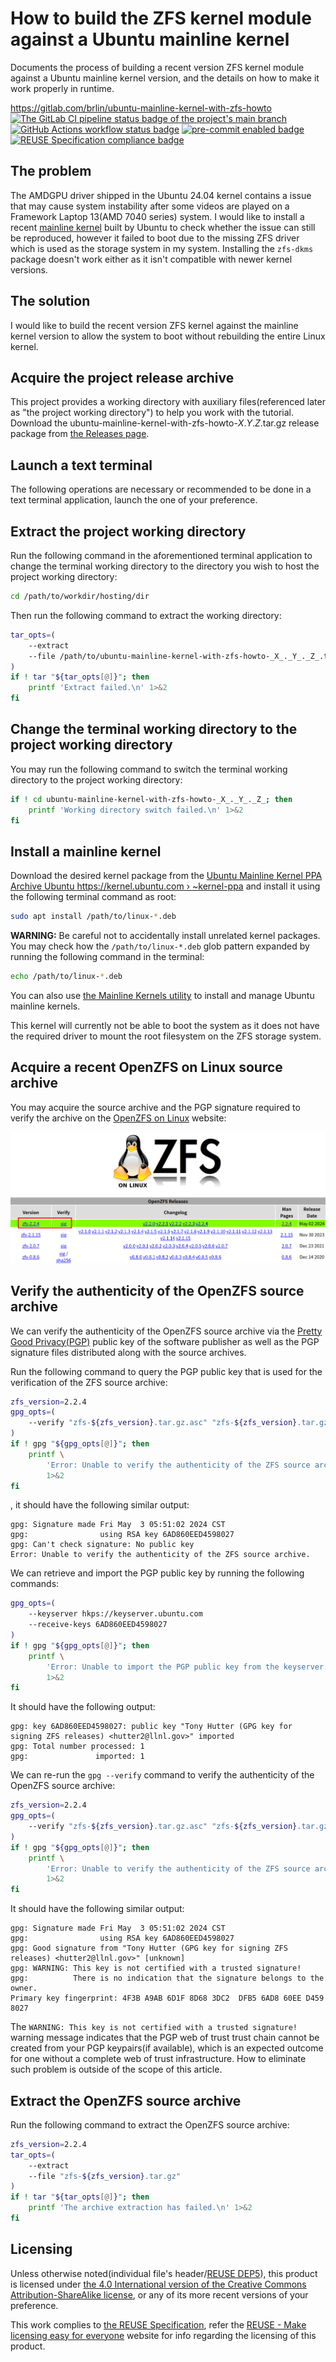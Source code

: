 # How to build the ZFS kernel module against a Ubuntu mainline kernel

Documents the process of building a recent version ZFS kernel module against a Ubuntu mainline kernel version, and the details on how to make it work properly in runtime.

<https://gitlab.com/brlin/ubuntu-mainline-kernel-with-zfs-howto>  
[![The GitLab CI pipeline status badge of the project's `main` branch](https://gitlab.com/brlin/ubuntu-mainline-kernel-with-zfs-howto/badges/main/pipeline.svg?ignore_skipped=true "Click here to check out the comprehensive status of the GitLab CI pipelines")](https://gitlab.com/brlin/ubuntu-mainline-kernel-with-zfs-howto/-/pipelines) [![GitHub Actions workflow status badge](https://github.com/brlin-tw/ubuntu-mainline-kernel-with-zfs-howto/actions/workflows/check-potential-problems.yml/badge.svg "GitHub Actions workflow status")](https://github.com/brlin-tw/ubuntu-mainline-kernel-with-zfs-howto/actions/workflows/check-potential-problems.yml) [![pre-commit enabled badge](https://img.shields.io/badge/pre--commit-enabled-brightgreen?logo=pre-commit&logoColor=white "This project uses pre-commit to check potential problems")](https://pre-commit.com/) [![REUSE Specification compliance badge](https://api.reuse.software/badge/gitlab.com/brlin/ubuntu-mainline-kernel-with-zfs-howto "This project complies to the REUSE specification to decrease software licensing costs")](https://api.reuse.software/info/gitlab.com/brlin/ubuntu-mainline-kernel-with-zfs-howto)

## The problem

The AMDGPU driver shipped in the Ubuntu 24.04 kernel contains a issue that may cause system instability after some videos are played on a Framework Laptop 13(AMD 7040 series) system.  I would like to install a recent [mainline kernel](https://kernel.ubuntu.com/mainline/) built by Ubuntu to check whether the issue can still be reproduced, however it failed to boot due to the missing ZFS driver which is used as the storage system in my system.  Installing the `zfs-dkms` package doesn't work either as it isn't compatible with newer kernel versions.

## The solution

I would like to build the recent version ZFS kernel against the mainline kernel version to allow the system to boot without rebuilding the entire Linux kernel.

## Acquire the project release archive

This project provides a working directory with auxiliary files(referenced later as "the project working directory") to help you work with the tutorial.  Download the ubuntu-mainline-kernel-with-zfs-howto-_X_._Y_._Z_.tar.gz release package from [the Releases page](https://gitlab.com/brlin/ubuntu-mainline-kernel-with-zfs-howto/-/releases).

## Launch a text terminal

The following operations are necessary or recommended to be done in a text terminal application, launch the one of your preference.

## Extract the project working directory

Run the following command in the aforementioned terminal application to change the terminal working directory to the directory you wish to host the project working directory:

```bash
cd /path/to/workdir/hosting/dir
```

Then run the following command to extract the working directory:

```bash
tar_opts=(
    --extract
    --file /path/to/ubuntu-mainline-kernel-with-zfs-howto-_X_._Y_._Z_.tar.gz
)
if ! tar "${tar_opts[@]}"; then
    printf 'Extract failed.\n' 1>&2
fi
```

## Change the terminal working directory to the project working directory

You may run the following command to switch the terminal working directory to the project working directory:

```bash
if ! cd ubuntu-mainline-kernel-with-zfs-howto-_X_._Y_._Z_; then
    printf 'Working directory switch failed.\n' 1>&2
fi
```

## Install a mainline kernel

Download the desired kernel package from the [Ubuntu Mainline Kernel PPA Archive Ubuntu https://kernel.ubuntu.com › ~kernel-ppa](https://kernel.ubuntu.com/~kernel-ppa/mainline/) and install it using the following terminal command as root:

```bash
sudo apt install /path/to/linux-*.deb
```

**WARNING:** Be careful not to accidentally install unrelated kernel packages.  You may check how the `/path/to/linux-*.deb` glob pattern expanded by running the following command in the terminal:

```bash
echo /path/to/linux-*.deb
```

You can also use [the Mainline Kernels utility](https://github.com/bkw777/mainline) to install and manage Ubuntu mainline kernels.

This kernel will currently not be able to boot the system as it does not have the required driver to mount the root filesystem on the ZFS storage system.

## Acquire a recent OpenZFS on Linux source archive

You may acquire the source archive and the PGP signature required to verify the archive on the [OpenZFS on Linux](https://zfsonlinux.org/) website:

![Screenshot of the OpenZFS Releases webpage, with the download link of the recent source archive and the PGP signature outlined by red](doc-assets/zfs-source-archive-download-page.png "Screenshot of the OpenZFS Releases webpage, with the download link of the recent source archive and the PGP signature outlined by red")

## Verify the authenticity of the OpenZFS source archive

We can verify the authenticity of the OpenZFS source archive via the [Pretty Good Privacy(PGP)](https://en.wikipedia.org/wiki/Pretty_Good_Privacy) public key of the software publisher as well as the PGP signature files distributed along with the source archives.

Run the following command to query the PGP public key that is used for the verification of the ZFS source archive:

```bash
zfs_version=2.2.4
gpg_opts=(
    --verify "zfs-${zfs_version}.tar.gz.asc" "zfs-${zfs_version}.tar.gz"
)
if ! gpg "${gpg_opts[@]}"; then
    printf \
        'Error: Unable to verify the authenticity of the ZFS source archive.\n' \
        1>&2
fi
```

, it should have the following similar output:

```output
gpg: Signature made Fri May  3 05:51:02 2024 CST
gpg:                using RSA key 6AD860EED4598027
gpg: Can't check signature: No public key
Error: Unable to verify the authenticity of the ZFS source archive.
```

We can retrieve and import the PGP public key by running the following commands:

```bash
gpg_opts=(
    --keyserver hkps://keyserver.ubuntu.com
    --receive-keys 6AD860EED4598027
)
if ! gpg "${gpg_opts[@]}"; then
    printf \
        'Error: Unable to import the PGP public key from the keyserver.\n' \
        1>&2
fi
```

It should have the following output:

```output
gpg: key 6AD860EED4598027: public key "Tony Hutter (GPG key for signing ZFS releases) <hutter2@llnl.gov>" imported
gpg: Total number processed: 1
gpg:               imported: 1
```

We can re-run the `gpg --verify` command to verify the authenticity of the OpenZFS source archive:

```bash
zfs_version=2.2.4
gpg_opts=(
    --verify "zfs-${zfs_version}.tar.gz.asc" "zfs-${zfs_version}.tar.gz"
)
if ! gpg "${gpg_opts[@]}"; then
    printf \
        'Error: Unable to verify the authenticity of the ZFS source archive.\n' \
        1>&2
fi
```

It should have the following similar output:

```output
gpg: Signature made Fri May  3 05:51:02 2024 CST
gpg:                using RSA key 6AD860EED4598027
gpg: Good signature from "Tony Hutter (GPG key for signing ZFS releases) <hutter2@llnl.gov>" [unknown]
gpg: WARNING: This key is not certified with a trusted signature!
gpg:          There is no indication that the signature belongs to the owner.
Primary key fingerprint: 4F3B A9AB 6D1F 8D68 3DC2  DFB5 6AD8 60EE D459 8027
```

The `WARNING: This key is not certified with a trusted signature!` warning message indicates that the PGP web of trust trust chain cannot be created from your PGP keypairs(if available), which is an expected outcome for one without a complete web of trust infrastructure.  How to eliminate such problem is outside of the scope of this article.

## Extract the OpenZFS source archive

Run the following command to extract the OpenZFS source archive:

```bash
zfs_version=2.2.4
tar_opts=(
    --extract
    --file "zfs-${zfs_version}.tar.gz"
)
if ! tar "${tar_opts[@]}"; then
    printf 'The archive extraction has failed.\n' 1>&2
fi
```

## Licensing

Unless otherwise noted(individual file's header/[REUSE DEP5](.reuse/dep5)), this product is licensed under [the 4.0 International version of the Creative Commons Attribution-ShareAlike license](https://creativecommons.org/licenses/by-sa/4.0/), or any of its more recent versions of your preference.

This work complies to [the REUSE Specification](https://reuse.software/spec/), refer the [REUSE - Make licensing easy for everyone](https://reuse.software/) website for info regarding the licensing of this product.
